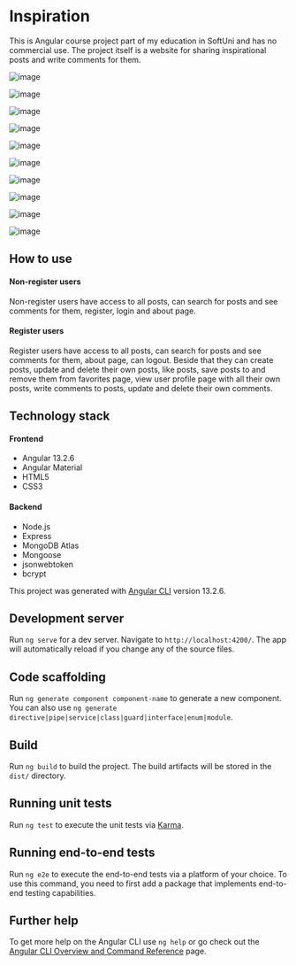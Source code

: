 # Inspiration

This is Angular course project part of my education in SoftUni and has no commercial use. The project itself is a website for sharing inspirational posts and write comments for them.

![image](https://user-images.githubusercontent.com/62966560/200192665-772fdb9b-98e8-4c5d-8e67-bc98863949f9.png)

![image](https://user-images.githubusercontent.com/62966560/200192618-115c3d6a-a645-4dc7-ae1d-b5f989db0291.png)

![image](https://user-images.githubusercontent.com/62966560/200192319-6e45d791-0617-48b2-8946-a92a125673f1.png)

![image](https://user-images.githubusercontent.com/62966560/200192401-04a57245-bdca-4ecb-bbf7-86786a21d7c6.png)

![image](https://user-images.githubusercontent.com/62966560/200192852-d1f2153b-4333-4072-a573-83ae45bb6ca4.png)

![image](https://user-images.githubusercontent.com/62966560/200192885-a6aaf98b-4699-41fe-a95a-b3f751667aac.png)


![image](https://user-images.githubusercontent.com/62966560/200192440-cd42819f-b2ab-4f72-91cf-67257a34a87f.png)

![image](https://user-images.githubusercontent.com/62966560/200192472-48b62d6e-f112-49d5-a5c5-3e850c26895f.png)

![image](https://user-images.githubusercontent.com/62966560/200192499-ab125e92-0d65-4871-9dba-b5e0d0a6429a.png)

![image](https://user-images.githubusercontent.com/62966560/200192561-0cb2042f-69db-4c51-8c5d-3b96e5c2ba48.png)



## How to use

#### Non-register users

Non-register users have access to all posts, can search for posts and see comments for them, register, login and about page.

#### Register users

Register users have access to all posts, can search for posts and see comments for them, about page, can logout. Beside that they can create posts, update and delete their own posts, like posts, save posts to and remove them from favorites page, view user profile page with all their own posts, write comments to posts, update and delete their own comments.

## Technology stack

#### Frontend
- Angular 13.2.6
- Angular Material
- HTML5
- CSS3

#### Backend
- Node.js
- Express
- MongoDB Atlas
- Mongoose
- jsonwebtoken
- bcrypt

This project was generated with [Angular CLI](https://github.com/angular/angular-cli) version 13.2.6.

## Development server

Run `ng serve` for a dev server. Navigate to `http://localhost:4200/`. The app will automatically reload if you change any of the source files.

## Code scaffolding

Run `ng generate component component-name` to generate a new component. You can also use `ng generate directive|pipe|service|class|guard|interface|enum|module`.

## Build

Run `ng build` to build the project. The build artifacts will be stored in the `dist/` directory.

## Running unit tests

Run `ng test` to execute the unit tests via [Karma](https://karma-runner.github.io).

## Running end-to-end tests

Run `ng e2e` to execute the end-to-end tests via a platform of your choice. To use this command, you need to first add a package that implements end-to-end testing capabilities.

## Further help

To get more help on the Angular CLI use `ng help` or go check out the [Angular CLI Overview and Command Reference](https://angular.io/cli) page.
